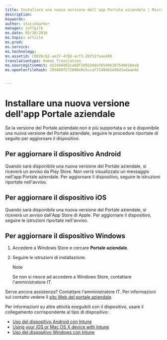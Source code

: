 ```yaml
---
title: Installare una nuova versione dell'app Portale aziendale | Microsoft Intune
description: 
keywords: 
author: staciebarker
manager: jeffgilb
ms.date: 05/30/2016
ms.topic: article
ms.prod: 
ms.service: 
ms.technology: 
ms.assetid: c002bcb2-ae37-478d-acf3-2bf51faae490
translationtype: Human Translation
ms.sourcegitcommit: e52ebdd62ca68f1d9226def654961075400184a8
ms.openlocfilehash: 29d409f272800e0c5ccaf71494b5e98d1edaae4e


---
```


# Installare una nuova versione dell'app Portale aziendale

Se la versione del Portale aziendale non è più supportata o se è disponibile una nuova versione del Portale aziendale, seguire le procedure riportate di seguito per aggiornare il dispositivo.

## Per aggiornare il dispositivo Android

Quando sarà disponibile una nuova versione del Portale aziendale, si riceverà un avviso da Play Store. Non verrà visualizzato un messaggio nell'app Portale aziendale. Per aggiornare il dispositivo, seguire le istruzioni riportate nell'avviso.

## Per aggiornare il dispositivo iOS

Quando sarà disponibile una nuova versione del Portale aziendale, si riceverà un avviso dall'App Store di Apple. Per aggiornare il dispositivo, seguire le istruzioni riportate nell'avviso.

## Per aggiornare il dispositivo Windows

1.  Accedere a Windows Store e cercare **Portale aziendale**.

2.  Seguire le istruzioni di installazione.

    > [!NOTE]
    > Se non si riesce ad accedere a Windows Store, contattare l'amministratore IT.


Serve ancora assistenza? Contattare l'amministratore IT. Per informazioni sul contatto vedere il [sito Web del portale aziendale](http://portal.manage.microsoft.com).

Per informazioni su altre attività eseguibili con il dispositivo, usare il collegamento corrispondente al tipo di dispositivo:

- [Uso del dispositivo Android con Intune](using-your-android-device-with-intune.md)</br>
- [Using your iOS or Mac OS X device with Intune](using-your-ios-or-mac-os-x-device-with-intune.md)</br>
- [Uso del dispositivo Windows con Intune](using-your-windows-device-with-intune.md)




<!--HONumber=Jun16_HO4-->


